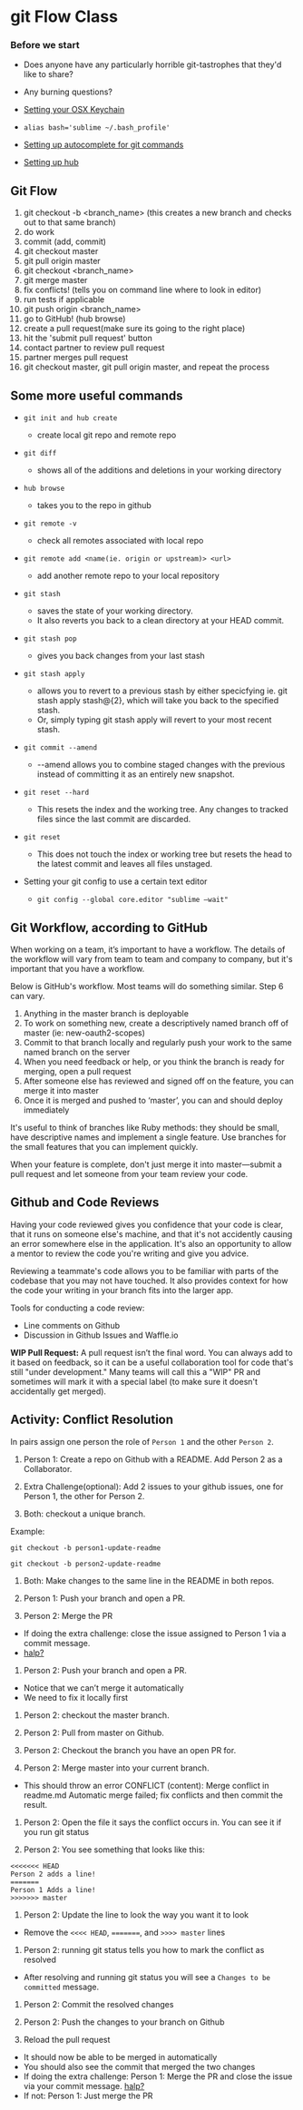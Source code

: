# git Flow Class

### Before we start
* Does anyone have any particularly horrible git-tastrophes that they'd like to share?

* Any burning questions?

* [Setting your OSX Keychain](https://help.github.com/articles/caching-your-github-password-in-git/)

* `alias bash='sublime ~/.bash_profile'`

* [Setting up autocomplete for git commands](https://github.com/bobthecow/git-flow-completion/wiki/Install-Bash-git-completion)

* [Setting up hub](https://github.com/github/hub)

## Git Flow
1. git checkout -b <branch_name> (this creates a new branch and checks out to that same branch)
2. do work
3. commit (add, commit)
4. git checkout master
5. git pull origin master
6. git checkout <branch_name>
7. git merge master
8. fix conflicts! (tells you on command line where to look in editor)
9. run tests if applicable
10. git push origin <branch_name>
11. go to GitHub! (hub browse)
12. create a pull request(make sure its going to the right place)
13. hit the 'submit pull request' button
14. contact partner to review pull request
15. partner merges pull request
16. git checkout master, git pull origin master, and repeat the process

## Some more useful commands

* `git init and hub create`
  * create local git repo and remote repo

* `git diff`
  * shows all of the additions and deletions in your working directory
  
* `hub browse`
  * takes you to the repo in github

* `git remote -v`
  * check all remotes associated with local repo

* `git remote add <name(ie. origin or upstream)> <url>`
  * add another remote repo to your local repository
  
* `git stash`
  * saves the state of your working directory.  
  * It also reverts you back to a clean directory at your HEAD commit.

* `git stash pop`
  * gives you back changes from your last stash
  
* `git stash apply`
  * allows you to revert to a previous stash by either specicfying ie. git stash apply stash@{2}, which will take you back to the specified stash.  
  * Or, simply typing git stash apply will revert to your most recent stash.

* `git commit --amend`
  * --amend allows you to combine staged changes with the previous instead of committing it as an entirely new snapshot.

* `git reset --hard`
  * This resets the index and the working tree.  Any changes to tracked files since the last commit are discarded.

* `git reset`
  * This does not touch the index or working tree but resets the head to the latest commit and leaves all files unstaged.

* Setting your git config to use a certain text editor
  * `git config --global core.editor "sublime —wait"`

## Git Workflow, according to GitHub

When working on a team, it’s important to have a workflow. The details of the workflow will vary from team to team and company to company, but it's important that you have a workflow.

Below is GitHub's workflow. Most teams will do something similar. Step 6 can vary.

1. Anything in the master branch is deployable
2. To work on something new, create a descriptively named branch off of master (ie: new-oauth2-scopes)
3. Commit to that branch locally and regularly push your work to the same named branch on the server
4. When you need feedback or help, or you think the branch is ready for merging, open a pull request
5. After someone else has reviewed and signed off on the feature, you can merge it into master
6. Once it is merged and pushed to ‘master’, you can and should deploy immediately

It's useful to think of branches like Ruby methods: they should be small, have descriptive names and implement a single feature. Use branches for the small features that you can implement quickly.

When your feature is complete, don't just merge it into master—submit a pull request and let someone from your team review your code.

## Github and Code Reviews

Having your code reviewed gives you confidence that your code is clear, that it runs on someone else's machine, and that it's not accidently causing an error somewhere else in the application. It's also an opportunity to allow a mentor to review the code you're writing and give you advice.

Reviewing a teammate's code allows you to be familiar with parts of the codebase that you may not have touched. It also provides context for how the code your writing in your branch fits into the larger app.

Tools for conducting a code review:

* Line comments on Github
* Discussion in Github Issues and Waffle.io

__WIP Pull Request:__ A pull request isn’t the final word. You can always add to it based on feedback, so it can be a useful collaboration tool for code that's still "under development." Many teams will call this a "WIP" PR and sometimes will mark it with a special label (to make sure it doesn't accidentally get merged).

## Activity: Conflict Resolution

In pairs assign one person the role of `Person 1` and the other `Person 2`.

1. Person 1: Create a repo on Github with a README. Add Person 2 as a Collaborator.

1. Extra Challenge(optional): Add 2 issues to your github issues, one for Person 1, the other for Person 2.

1. Both: checkout a unique branch.

  Example:
  
  `git checkout -b person1-update-readme`
  
  `git checkout -b person2-update-readme`

1. Both: Make changes to the same line in the README in both repos.

1. Person 1: Push your branch and open a PR.

1. Person 2: Merge the PR 
  * If doing the extra challenge: close the issue assigned to Person 1 via a commit message.
  * [halp?](https://help.github.com/articles/closing-issues-via-commit-messages/)

1. Person 2: Push your branch and open a PR.
  * Notice that we can’t merge it automatically
  * We need to fix it locally first

1. Person 2: checkout the master branch.

1. Person 2: Pull from master on Github.

1. Person 2: Checkout the branch you have an open PR for.

1. Person 2: Merge master into your current branch.
  * This should throw an error
  CONFLICT (content): Merge conflict in readme.md
   Automatic merge failed; fix conflicts and then commit the result.

1. Person 2: Open the file it says the conflict occurs in. You can see it if you run git status

1. Person 2: You see something that looks like this:

```git
<<<<<<< HEAD
Person 2 adds a line!
=======
Person 1 Adds a line!
>>>>>>> master
```
1. Person 2: Update the line to look the way you want it to look
  * Remove the `<<<< HEAD`, `=======`, and `>>>> master` lines

1. Person 2: running git status tells you how to mark the conflict as resolved
  * After resolving and running git status you will see a `Changes to be committed` message.

1. Person 2: Commit the resolved changes

1. Person 2: Push the changes to your branch on Github

1. Reload the pull request
  * It should now be able to be merged in automatically
  * You should also see the commit that merged the two changes
  * If doing the extra challenge: Person 1: Merge the PR and close the issue via your commit message.
  [halp?](https://help.github.com/articles/closing-issues-via-commit-messages/)
  * If not: Person 1: Just merge the PR
